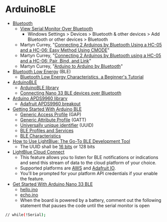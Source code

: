# ArduinoBLE
* [Bluetooth](https://en.wikipedia.org/wiki/Bluetooth)
  * [View Serial Monitor Over Bluetooth](https://create.arduino.cc/projecthub/millerman4487/view-serial-monitor-over-bluetooth-fbb0e5)
    * Windows Settings > Devices > Bluetooth & other devices > Add Bluetooth or other devices > Bluetooth
  * Martyn Currey, "[Connecting 2 Arduinos by Bluetooth Using a HC-05 and a HC-06: Easy Method Using CMODE](http://www.martyncurrey.com/connecting-2-arduinos-by-bluetooth-using-a-hc-05-and-a-hc-06-easy-method-using-cmode/)"
  * Martyn Currey, "[Connecting 2 Arduinos by Bluetooth using a HC-05 and a HC-06: Pair, Bind, and Link](http://www.martyncurrey.com/connecting-2-arduinos-by-bluetooth-using-a-hc-05-and-a-hc-06-pair-bind-and-link/)"
  * Martyn Currey, "[Arduino to Arduino by Bluetooth](http://www.martyncurrey.com/arduino-to-arduino-by-bluetooth/)"
* [Bluetooth Low Energy](https://en.wikipedia.org/wiki/Bluetooth_Low_Energy) (BLE)
  * [Bluetooth Low Energy Characteristics, a Beginner's Tutorial](https://devzone.nordicsemi.com/guides/short-range-guides/b/bluetooth-low-energy/posts/ble-characteristics-a-beginners-tutorial)
* [ArduinoBLE](https://github.com/arduino-libraries/ArduinoBLE)
  * [ArduinoBLE library](https://www.arduino.cc/reference/en/libraries/arduinoble/)
  * [Connecting Nano 33 BLE devices over Bluetooth](https://docs.arduino.cc/tutorials/nano-33-ble-sense/ble-device-to-device)
* [Arduino APDS9960 library](https://github.com/arduino-libraries/Arduino_APDS9960)
  * [Adafruit APDS9960 breakout](https://learn.adafruit.com/adafruit-apds9960-breakout)
* [Getting Started With Arduino BLE](https://create.arduino.cc/projecthub/monica/getting-started-with-bluetooth-low-energy-ble-ab4c94)
  * [Generic Access Profile](https://learn.adafruit.com/introduction-to-bluetooth-low-energy/gap) (GAP)
  * [Generic Attribute Profile](https://learn.adafruit.com/introduction-to-bluetooth-low-energy/gatt) (GATT)
  * [Universally unique identifier](https://en.wikipedia.org/wiki/Universally_unique_identifier) (UUID)
  * [BLE Profiles and Services](https://www.bluetooth.com/specifications/specs/)
  * [BLE Characteristics](https://www.bluetooth.com/specifications/assigned-numbers/)
* [How to Use LightBlue: The Go-To BLE Development Tool](https://punchthrough.com/lightblue-features/)
  * The UUID shall be [16 bits](https://btprodspecificationrefs.blob.core.windows.net/assigned-values/16-bit%20UUID%20Numbers%20Document.pdf) or 128 bits
* [LightBlue Cloud Connect](https://punchthrough.com/introducing-cloud-connect-for-lightblue-explorer/)
  * This feature allows you to listen for BLE notifications or indications and send this stream of data to the cloud platform of your choice.
  * Supported platforms are [AWS](https://punchthrough.com/setting-up-aws-iot-with-lightblue-cloud-connect/) and [Adafruit IO](https://punchthrough.com/setting-up-adafruit-io-with-lightblue-cloud-connect/).
  * You'll be prompted for your platform API credentials if your enable the feature.
* [Get Started With Arduino Nano 33 BLE](https://www.okdo.com/getting-started/get-started-with-arduino-nano-33-ble/)
  * [hello.ino](/lesson6/xiao/ArduinoBLE/hello.ino)
  * [echo.ino](/lesson6/xiao/ArduinoBLE/echo.ino)
  * When the board is powered by a battery, comment out the following statement that pauses the code until the serial monitor is open
```sh
// while(!Serial);
```
